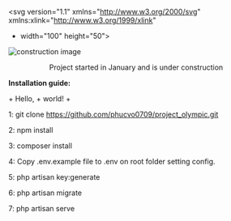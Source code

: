 <svg version="1.1" xmlns="http://www.w3.org/2000/svg" xmlns:xlink="http://www.w3.org/1999/xlink"
-	 width="100" height="50">

![construction image](https://i.imgur.com/FyNbRiE.png)

<p align="center">Project started in January and is under construction</p>


<strong>Installation guide:</strong>

<text font-size="16" x="10" y="20">
+    <tspan fill="red">Hello</tspan>,
+    <tspan fill="green">world</tspan>!
+  </text>

1: git clone https://github.com/phucvo0709/project_olympic.git

2: npm install

3: composer install

4: Copy .env.example file to .env on root folder setting config.

5: php artisan key:generate

6: php artisan migrate

7: php artisan serve
